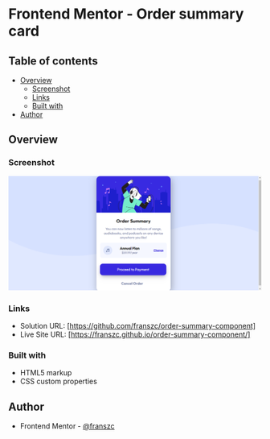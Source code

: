 # Frontend Mentor - Order summary card

## Table of contents

- [Overview](#overview)
  - [Screenshot](#screenshot)
  - [Links](#links)
  - [Built with](#built-with)
- [Author](#author)

## Overview

### Screenshot

![screenshot](./imagens/OrderSummary.png)

### Links

- Solution URL: [https://github.com/franszc/order-summary-component]
- Live Site URL: [https://franszc.github.io/order-summary-component/]

### Built with

- HTML5 markup
- CSS custom properties

## Author

- Frontend Mentor - [@franszc](https://www.frontendmentor.io/profile/franszc)
